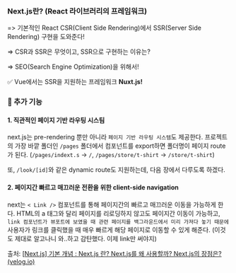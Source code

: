 ### Next.js란? (React 라이브러리의 프레임워크)

=> 기본적인 React CSR(Client Side Rendering)에서 SSR(Server Side Rendering) 구현을 도와준다!

=> CSR과 SSR은 무엇이고, SSR으로 구현하는 이유는?

=> SEO(Search Engine Optimization)을 위해서!



✅ Vue에서는 SSR을 지원하는 프레임워크 **Nuxt.js!**



### 🧊 추가 기능

#### 1. 직관적인 페이지 기반 라우팅 시스팀

next.js는 pre-rendering 뿐만 아니라 `페이지 기반 라우팅 시스템`도 제공한다. 프로젝트의 가장 바깥 폴더인 `/pages` 폴더에서 컴포넌트를 export하면 폴더명이 페이지 route가 된다. (`/pages/indext.s` -> `/`, `/pages/store/t-shirt` -> `/store/t-shirt`)

또, `/look/[id]`와 같은 dynamic route도 지원하는데, 다음 장에서 다루도록 하겠다.



#### 2. 페이지간 빠르고 매끄러운 전환을 위한 client-side navigation

next는 `< Link />` 컴포넌트를 통해 페이지간의 빠르고 매끄러운 이동을 가능하게 한다. HTML의 a 태그와 달리 페이지를 리로딩하지 않고도 페이지간 이동이 가능하고, `link 컴포넌트가 뷰포트에 보였을 때 관련 페이지를 백그라운드에서 미리 가져다 놓기 때문에` 사용자가 링크를 클릭했을 때 매우 빠르게 해당 페이지로 이동할 수 있게 해준다. (이것도 제대로 알고나니 와..하고 감탄했다. 이제 link만 써야지)



출처: [[Next.js\] 기본 개념 : Next.js 란? Next.js를 왜 사용할까? Next.js의 장점은? (velog.io)](https://velog.io/@syoung125/Next.js-기본-개념-1-Next.js-란-Next.js를-왜-사용할까-Next.js의-장점은)
